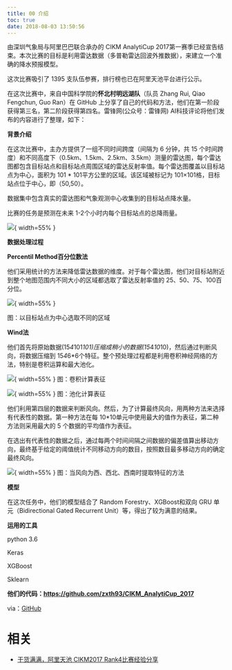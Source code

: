```yaml
---
title: 00 介绍
toc: true
date: 2018-08-03 13:50:56
---
```



由深圳气象局与阿里巴巴联合承办的 CIKM AnalytiCup 2017第一赛季已经宣告结束。本次比赛的目标是利用雷达数据（多普勒雷达回波外推数据），来建立一个准确的降水预报模型。

这次比赛吸引了 1395 支队伍参赛，排行榜也已在阿里天池平台进行公示。

在这次比赛中，来自中国科学院的**怀北村明远湖队**（队员 Zhang Rui, Qiao Fengchun, Guo Ran）在 GitHub 上分享了自己的代码和方法，他们在第一阶段获得第三名，第二阶段获得第四名。雷锋网(公众号：雷锋网) AI科技评论将他们发布的内容进行了整理，如下：

**背景介绍**

在这次比赛中，主办方提供了一组不同时间跨度（间隔为 6 分钟，共 15 个时间跨度）和不同高度下（0.5km、1.5km、2.5km、3.5km）测量的雷达图，每个雷达图都包含目标站点和目标站点周围区域的雷达反射率值。每个雷达图覆盖以目标站点为中心，面积为 101 * 101平方公里的区域。该区域被标记为 101×101格，目标站点位于中心，即（50,50）。

数据集中包含真实的雷达图和气象观测中心收集到的目标站点降水量。

比赛的任务是预测在未来 1-2个小时内每个目标站点的总降雨量。

![](http://images.iterate.site/blog/image/180803/1jah9EghLH.png?imageslim){ width=55% }

**数据处理过程**

**Percentil Method百分位数法**

他们采用统计的方法来降低雷达数据的维度。对于每个雷达图，他们对目标站附近到整个地图范围内不同大小的区域都选取了雷达反射率值的 25、50、75、100百分位。

![](http://images.iterate.site/blog/image/180803/kJI9Lk3109.png?imageslim){ width=55% }

图：以目标站点为中心选取不同的区域

**Wind法**

他们首先将原始数据(15*4*101*101)压缩成稍小的数据(15*4*10*10)，然后通过判断风向，将数据压缩到 15*4*6*6个特征。整个预处理过程都是利用卷积神经网络的方法，特别是卷积运算和最大池化。

![](http://images.iterate.site/blog/image/180803/5Dd55KIa10.png?imageslim){ width=55% }
图：卷积计算表征

![](http://images.iterate.site/blog/image/180803/Bkk8jm5DK0.png?imageslim){ width=55% }
图：池化计算表征

他们利用第四层的数据来判断风向。然后，为了计算最终风向，用两种方法来选择有代表性的数据。第一种方法在每 10*10单元中使用最大的值作为表征，第二种方法则采用最大的 5 个数据的平均值作为表征。

在选出有代表性的数据之后，通过每两个时间间隔之间数据的偏差值算出移动方向，最终基于给定的阈值统计不同移动方向的数目，按照数目最多移动方向的确定最终风向。

![](http://images.iterate.site/blog/image/180803/LFjiLGiK3A.png?imageslim){ width=55% }
图：当风向为西、西北、西南时提取特征的方法

**模型**

在这次任务中，他们的模型结合了 Random Forestry、XGBoost和双向 GRU 单元（Bidirectional Gated Recurrent Unit）等，得出了较为满意的结果。

**运用的工具**

python 3.6

Keras

XGBoost

Sklearn

**他们的代码：https://github.com/zxth93/CIKM_AnalytiCup_2017**

via：[GitHub](https://github.com/zxth93)



# 相关

- [干货满满，阿里天池 CIKM2017 Rank4比赛经验分享](https://www.leiphone.com/news/201708/MKRS661BYVttJRxJ.html)
